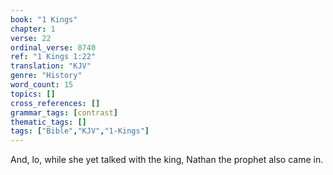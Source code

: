 ```yaml
---
book: "1 Kings"
chapter: 1
verse: 22
ordinal_verse: 8740
ref: "1 Kings 1:22"
translation: "KJV"
genre: "History"
word_count: 15
topics: []
cross_references: []
grammar_tags: [contrast]
thematic_tags: []
tags: ["Bible","KJV","1-Kings"]
---
```

And, lo, while she yet talked with the king, Nathan the prophet also came in.
